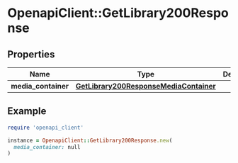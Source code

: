 # OpenapiClient::GetLibrary200Response

## Properties

| Name | Type | Description | Notes |
| ---- | ---- | ----------- | ----- |
| **media_container** | [**GetLibrary200ResponseMediaContainer**](GetLibrary200ResponseMediaContainer.md) |  | [optional] |

## Example

```ruby
require 'openapi_client'

instance = OpenapiClient::GetLibrary200Response.new(
  media_container: null
)
```

